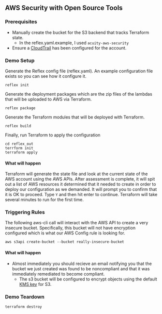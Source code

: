 ## AWS Security with Open Source Tools

### Prerequisites
* Manually create the bucket for the S3 backend that tracks Terraform state.
  * In the reflex.yaml.example, I used `acuity-aws-security`
* Ensure a [CloudTrail](https://aws.amazon.com/cloudtrail/) has been configured for the account.

### Demo Setup

Generate the Reflex config file (reflex.yaml). An example configuration file exists so you can see how it configure it.

```
reflex init
```

Generate the deployment packages which are the zip files of the lambdas that will be uploaded to AWS via Terraform.

```
reflex package
```

Generate the Terraform modules that will be deployed with Terraform.

```
reflex build
```

Finally, run Terraform to apply the configuration

```
cd reflex_out
terrform init
terraform apply
```

#### What will happen

Terraform will generate the state file and look at the current state of the AWS account using the AWS APIs. After assessment is complete, it will spit out a list of AWS resources it determined that it needed to create in order to deploy our configuration as we demanded. It will prompt you to confirm that it is OK to proceed. Type `Y` and then hit enter to continue. Terraform will take several minutes to run for the first time.


### Triggering Rules

The following aws-cli call will interact with the AWS API to create a very insecure bucket. Specifically, this bucket will not have encryption configured which is what our AWS Config rule is looking for.

```
aws s3api create-bucket --bucket really-insecure-bucket
```

#### What will happen

* Almost immediately you should recieve an email notifying you that the bucket we just created was found to be noncompliant and that it was immediately remediated to become compliant.
  * The s3 bucket will be configured to encrypt objects using the default [KMS key](https://aws.amazon.com/kms) for S3.

### Demo Teardown

```
terraform destroy
```
